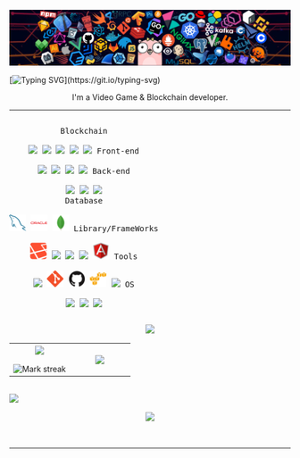 
![](./header_1.png)

[![Typing SVG](https://readme-typing-svg.herokuapp.com?color=%2336BCF7&center=true&lines=Welcome+to+my+github+and+resume.;I+am+a+senior+Blockchain+developer.;I+am+proficient+in+Java+and+CPlusPlus.)](https://git.io/typing-svg)

<p align="center"> I'm a Video Game & Blockchain developer. </p>
<hr>
<p style="display: inline-block;" align="center">
  <kbd>
    <kbd>Blockchain</kbd>
    <br>
    <br>
    <img width="30px" src="https://github.com/OnlyDragon0403/OnlyDragon/blob/main/ethereum.svg" />
    <img width="30px" src="https://github.com/OnlyDragon0403/OnlyDragon/blob/main/svg/binance-logo.svg" />
    <img width="30px" src="https://github.com/OnlyDragon0403/OnlyDragon/blob/main/svg/tron.svg" />
    <img width="30px" src="https://github.com/OnlyDragon0403/OnlyDragon/blob/main/svg/cryptocurrency.svg" />
    <img width="30px" src="https://github.com/OnlyDragon0403/OnlyDragon/blob/main/svg/crowdfunding.svg" />
  </kbd>
  <kbd>
    <kbd>Front-end</kbd>
    <br>
    <br>
    <img width="30px" src="https://cdn.jsdelivr.net/gh/devicons/devicon/icons/html5/html5-original.svg" /> 
    <img width="30px" src="https://cdn.jsdelivr.net/gh/devicons/devicon/icons/css3/css3-plain.svg" /> 
    <img width="30px" src="https://cdn.jsdelivr.net/gh/devicons/devicon/icons/sass/sass-original.svg" /> 
    <img width="30px" src="https://cdn.jsdelivr.net/gh/devicons/devicon/icons/javascript/javascript-original.svg" />
  </kbd>
  <kbd>
    <kbd>Back-end</kbd>
    <br>
    <br>
    <img width="30px" src="https://cdn.jsdelivr.net/gh/devicons/devicon/icons/php/php-original.svg" />
    <img width="30px" src="https://cdn.jsdelivr.net/gh/devicons/devicon/icons/typescript/typescript-original.svg" />
    <img width="30px" src="https://cdn.jsdelivr.net/gh/devicons/devicon/icons/nodejs/nodejs-original.svg" />
  </kbd>
  <br>
  <kbd>
    <kbd>Database</kbd>
    <br>
    <br>
    <img width="30px" src="https://github.com/devicons/devicon/blob/v2.14.0/icons/mysql/mysql-original.svg" />
    <img width="30px" src="https://github.com/devicons/devicon/blob/v2.14.0/icons/oracle/oracle-original.svg" />
    <img width="30px" src="https://github.com/devicons/devicon/blob/v2.14.0/icons/mongodb/mongodb-original.svg" />
  </kbd>
  <kbd>
    <kbd>Library/FrameWorks</kbd>
    <br>
    <br>    
    <img width="30px" src="https://github.com/devicons/devicon/blob/v2.14.0/icons/laravel/laravel-plain.svg" />
    <img width="30px" src="https://cdn.jsdelivr.net/gh/devicons/devicon/icons/bootstrap/bootstrap-original.svg" />
    <img width="30px" src="https://cdn.jsdelivr.net/gh/devicons/devicon/icons/react/react-original.svg" />
    <img width="30px" src="https://cdn.jsdelivr.net/gh/devicons/devicon/icons/vuejs/vuejs-original.svg" />
    <img width="30px" src="https://github.com/devicons/devicon/blob/v2.14.0/icons/angularjs/angularjs-original.svg" />
  </kbd>
  <kbd>
    <kbd>Tools</kbd>
    <br>
    <br>
    <img width="30px" src="https://cdn.jsdelivr.net/gh/devicons/devicon/icons/vscode/vscode-original.svg" />
    <img width="30px" src="https://github.com/devicons/devicon/blob/v2.14.0/icons/git/git-original.svg" />
    <img width="30px" src="https://github.com/devicons/devicon/blob/v2.14.0/icons/github/github-original.svg" />
    <img width="30px" src="https://github.com/devicons/devicon/blob/v2.14.0/icons/amazonwebservices/amazonwebservices-original.svg" />
    <img width="30px" src="https://upload.wikimedia.org/wikipedia/commons/thumb/b/b2/Repl.it_logo.svg/512px-Repl.it_logo.svg.png">
  </kbd>
  <kbd>
    <kbd>OS</kbd>
    <br>
    <br>
    <img width="30px" src="https://cdn.jsdelivr.net/gh/devicons/devicon/icons/linux/linux-original.svg" />
    <img width="30px" src="https://cdn.jsdelivr.net/gh/devicons/devicon/icons/android/android-original.svg" />
    <img width="30px" src="https://cdn.jsdelivr.net/gh/devicons/devicon/icons/windows8/windows8-original.svg" />
  </kbd>
</p>


<p  align="center">
    <img src="https://user-images.githubusercontent.com/73097560/115834477-dbab4500-a447-11eb-908a-139a6edaec5c.gif"> 
    <br>
    <table border="0" align="center">
        <tr border="0">
            <td width="50%" align="center">        
            <img  align="center"  src="https://github-readme-stats.vercel.app/api?username=onlydragon0403&theme=cobalt&show_icons=true&include_all_commits=true&count_private=true&custom_title=OnlyDragon's Github Stats" />
              <br></br>
            <img  title="🔥 Get streak stats for your profile at git.io/streak-stats" alt="Mark streak" src="https://github-readme-streak-stats.herokuapp.com/?user=onlydragon0403&theme=neon-dark&hide_border=true&date_format=M%20j%5B%2C%20Y%5D" />
            </td>
            <td width="50%" align="center">
                <img align="center" src="https://github-readme-stats.vercel.app/api/top-langs/?username=onlydragon0403&show=html,ruby,css,java,objective-c,python,starlark,dockerfile,shell,solidity,rust" />
            </td>
        </tr>
    </table>
    <br>
    <img src="https://user-images.githubusercontent.com/73097560/115834477-dbab4500-a447-11eb-908a-139a6edaec5c.gif">
</p>  

<p align="center">
    <div align=center>
      <a href="https://github.com/ryo-ma/github-profile-trophy" title="Go to Source">
        <img src="https://github-profile-trophy.vercel.app/?username=onlydragon0403&column=6&title=Stars,Followers,Commit,Issues,PullRequest,Repo">
      </a>
    </div>
</p>

<br>

<hr>

<br>



<!-- retro visitor counter -->  
<!-- <p align="center" >   
  Visitor's count
  <br></br>
  <img src="https://profile-counter.glitch.me/onlydragon0403/count.svg" />  
</p> -->
  
